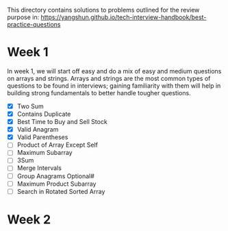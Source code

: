 This directory contains solutions to problems outlined for the review purpose in:
https://yangshun.github.io/tech-interview-handbook/best-practice-questions


# Week 1
In week 1, we will start off easy and do a mix of easy and medium questions on arrays and strings. Arrays and strings are the most common types of questions to be found in interviews; gaining familiarity with them will help in building strong fundamentals to better handle tougher questions.

- [x] Two Sum
- [x] Contains Duplicate
- [x] Best Time to Buy and Sell Stock
- [x] Valid Anagram
- [x] Valid Parentheses
- [ ] Product of Array Except Self
- [ ] Maximum Subarray
- [ ] 3Sum
- [ ] Merge Intervals
- [ ] Group Anagrams
Optional#
- [ ] Maximum Product Subarray
- [ ] Search in Rotated Sorted Array

# Week 2
